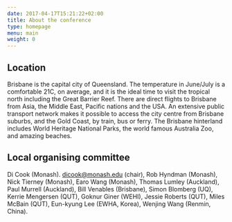 ```yaml
---
date: 2017-04-17T15:21:22+02:00
title: About the conference
type: homepage
menu: main
weight: 0
---
```


## Location

Brisbane is the capital city of Queensland. The temperature in June/July is a comfortable 21C, on average, and it is the ideal time to visit the tropical north including the Great Barrier Reef. There are direct flights to Brisbane from Asia, the Middle East, Pacific nations and the USA. An extensive public transport network makes it possible to access the city centre from Brisbane suburbs, and the Gold Coast, by train, bus or ferry. The Brisbane hinterland includes World Heritage National Parks, the world famous Australia Zoo, and amazing beaches.

## Local organising committee

Di Cook (Monash). dicook@monash.edu (chair), Rob Hyndman (Monash), Nick Tierney (Monash), Earo Wang (Monash), Thomas Lumley (Auckland), Paul Murrell (Auckland), Bill Venables (Brisbane), Simon Blomberg (UQ), Kerrie Mengersen (QUT), Goknur Giner (WEHI), Jessie Roberts (QUT), Miles McBain (QUT), Eun-kyung Lee (EWHA, Korea), Wenjing Wang (Renmin, China).
